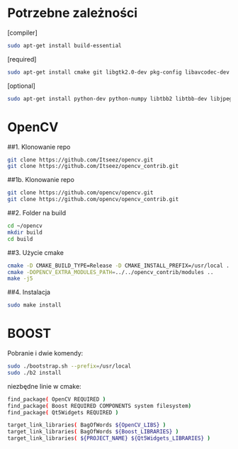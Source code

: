 # Potrzebne zależności
[compiler]
```bash
sudo apt-get install build-essential
```

[required]
```bash
sudo apt-get install cmake git libgtk2.0-dev pkg-config libavcodec-dev libavformat-dev libswscale-dev qtcreator qt5-default
```

[optional]
```bash
sudo apt-get install python-dev python-numpy libtbb2 libtbb-dev libjpeg-dev libpng-dev libtiff-dev libjasper-dev libdc1394-22-dev
```

# OpenCV
##1. Klonowanie repo
```bash
git clone https://github.com/Itseez/opencv.git 
git clone https://github.com/Itseez/opencv_contrib.git
```

##1b. Klonowanie repo
```bash
git clone https://github.com/opencv/opencv.git 
git clone https://github.com/opencv/opencv_contrib.git
```

##2. Folder na build
```bash
cd ~/opencv
mkdir build
cd build
```

##3. Użycie cmake

```bash
cmake -D CMAKE_BUILD_TYPE=Release -D CMAKE_INSTALL_PREFIX=/usr/local ..
cmake -DOPENCV_EXTRA_MODULES_PATH=../../opencv_contrib/modules ..
make -j5
```

##4. Instalacja
```bash
sudo make install
```

# BOOST
Pobranie i dwie komendy:
```bash
sudo ./bootstrap.sh --prefix=/usr/local
sudo ./b2 install
```

niezbędne linie w cmake:
```bash
find_package( OpenCV REQUIRED )
find_package( Boost REQUIRED COMPONENTS system filesystem)
find_package( Qt5Widgets REQUIRED )

target_link_libraries( BagOfWords ${OpenCV_LIBS} )
target_link_libraries( BagOfWords ${Boost_LIBRARIES} )
target_link_libraries( ${PROJECT_NAME} ${Qt5Widgets_LIBRARIES} )
```
